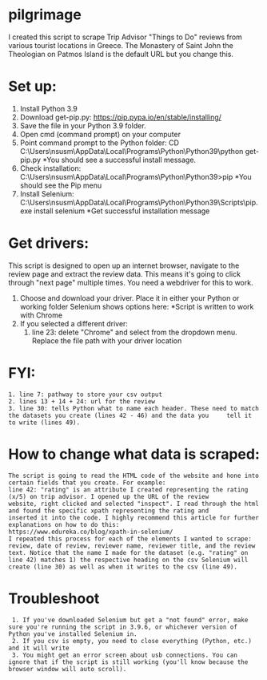 # pilgrimage
I created this script to scrape Trip Advisor "Things to Do" reviews from various tourist locations in Greece. The Monastery of Saint John the Theologian on Patmos Island is the default URL but you change this.

# Set up:
  1. Install Python 3.9
  2. Download get-pip.py: https://pip.pypa.io/en/stable/installing/
  3. Save the file in your Python 3.9 folder.
  4. Open cmd (command prompt) on your computer
  5. Point command prompt to the Python folder: 
        CD  C:\Users\nsusm\AppData\Local\Programs\Python\Python39\python get-pip.py
         *You should see a successful install message.
  6. Check installation:
        C:\Users\nsusm\AppData\Local\Programs\Python\Python39>pip
        *You should see the Pip menu
  7. Install Selenium:
        C:\Users\nsusm\AppData\Local\Programs\Python\Python39\Scripts\pip.exe install selenium
        *Get successful installation message
 
 # Get drivers:
 This script is designed to open up an internet browser, navigate to the review page and extract the review data. This means it's going to  click through "next page" multiple times. You need a webdriver for this to work.
   1. Choose and download your driver. Place it in either your Python or working folder Selenium shows options here:
       *Script is written to work with Chrome    
   2. If you selected a different driver:
       1) line 23: delete "Chrome" and select from the dropdown menu. Replace the file path with your driver location

#  FYI:
    1. line 7: pathway to store your csv output
    2. lines 13 + 14 + 24: url for the review
    3. line 30: tells Python what to name each header. These need to match the datasets you create (lines 42 - 46) and the data you     tell it to write (lines 49). 
    
 # How to change what data is scraped:
    The script is going to read the HTML code of the website and hone into certain fields that you create. For example:
    line 42: "rating" is an attribute I created representing the rating (x/5) on trip advisor. I opened up the URL of the review           website, right clicked and selected "inspect". I read through the html and found the specific xpath representing the rating and         inserted it into the code. I highly recommend this article for further explanations on how to do this:            https://www.edureka.co/blog/xpath-in-selenium/
    I repeated this process for each of the elements I wanted to scrape: review, date of review, reviewer name, reviewer title, and the review text. Notice that the name I made for the dataset (e.g. "rating" on line 42) matches 1) the respective heading on the csv Selenium will create (line 30) as well as when it writes to the csv (line 49). 
    
  # Troubleshoot
     1. If you've downloaded Selenium but get a "not found" error, make sure you're running the script in 3.9.6, or whichever version of Python you've installed Selenium in. 
     2. If you csv is empty, you need to close everything (Python, etc.) and it will write
     3. You might get an error screen about usb connections. You can ignore that if the script is still working (you'll know because the browser window will auto scroll). 
